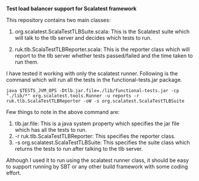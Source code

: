 **Test load balancer support for Scalatest framework**

This repository contains two main classes:

1. org.scalatest.ScalaTestTLBSuite.scala: This is the Scalatest suite which will talk to the tlb server and decides which tests to run.

2. ruk.tlb.ScalaTestTLBReporter.scala: This is the reporter class which will report to the tlb server whether tests passed/failed and the time taken to run them.

I have tested it working with only the scalatest runner. Following is the command which will run all the tests in the functional-tests.jar package.

```java $TESTS_JVM_OPS -Dtlb.jar.file=./lib/functional-tests.jar -cp "./lib/*" org.scalatest.tools.Runner -u reports -r ruk.tlb.ScalaTestTLBReporter -oW -s org.scalatest.ScalaTestTLBSuite```

Few things to note in the above command are:

1. tlb.jar.file: This is a java system property which specifies the jar file which has all the tests to run.
2. -r ruk.tlb.ScalaTestTLBReporter: This specifies the reporter class.
3. -s org.scalatest.ScalaTestTLBSuite: This specifies the suite class which returns the tests to run after talking to the tlb server.

Although I used it to run using the scalatest runner class, it should be easy to support running by SBT or any other build framework with some coding effort.